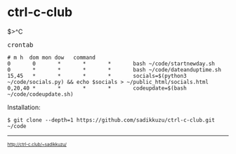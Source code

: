 # ctrl-c-club
$>^C


<kbd>crontab</kbd>
```
# m h  dom mon dow   command
0       0       *       *       *       bash ~/code/startnewday.sh
0       *       *       *       *       bash ~/code/dateanduptime.sh
15,45   *       *       *       *       socials=$(python3 ~/code/socials.py) && echo $socials > ~/public_html/socials.html
0,20,40 *       *       *       *       codeupdate=$(bash ~/code/codeupdate.sh)
```

Installation:
```
$ git clone --depth=1 https://github.com/sadikkuzu/ctrl-c-club.git ~/code
```


---
<sup><sub> http://ctrl-c.club/~sadikkuzu/ </sub></sup>
